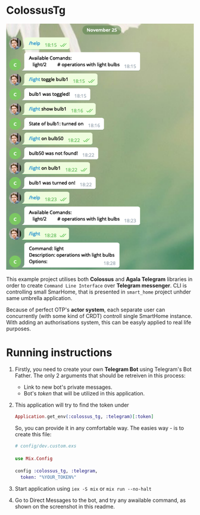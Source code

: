 # ColossusTg

![Telegram screen](extra/screen.png?raw=true "Screen")

This example project utilises both **Colossus** and **Agala Telegram** libraries in order to create `Command Line Interface` over **Telegram messenger**.
CLI is controlling small SmarHome, that is presented in `smart_home` project unhder same umbrella application.

Because of perfect OTP's **actor system**, each separate user can concurrently (with some kind of CRDT) controll single SmartHome instance.
With adding an authorisations system, this can be easyly applied to real life purposes.

# Running instructions

1. Firstly, you need to create your own **Telegram Bot** using Telegram's Bot Father. The only 2 arguments that should be retreiven in this process:
   * Link to new bot's private messages.
   * Bot's *token* that will be utilized in this application.

2. This application will try to find the token under
   ```elixir
   Application.get_env(:colossus_tg, :telegram)[:token]
   ```

   So, you can provide it in any comfortable way. The easies way - is to create this file:

   ```elixir
   # config/dev.custom.exs

   use Mix.Config

   config :colossus_tg, :telegram,
     token: "%YOUR_TOKEN%"

   ```

3. Start application using `iex -S mix` or `mix run --no-halt`
4. Go to Direct Messages to the bot, and try any awailable command, as shown on the screenshot in this readme.